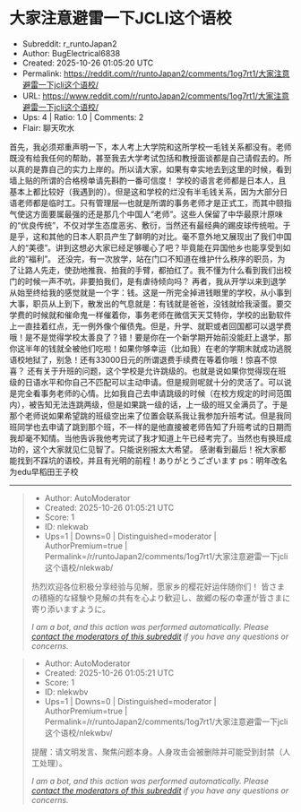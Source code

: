 # 大家注意避雷一下JCLI这个语校

- Subreddit: r_runtoJapan2
- Author: BugElectrical6838
- Created: 2025-10-26 01:05:20 UTC
- Permalink: https://reddit.com/r/runtoJapan2/comments/1og7rt1/大家注意避雷一下jcli这个语校/
- URL: https://www.reddit.com/r/runtoJapan2/comments/1og7rt1/大家注意避雷一下jcli这个语校/
- Ups: 4 | Ratio: 1.0 | Comments: 2
- Flair: 聊天吹水


首先，我必须郑重声明一下，本人考上大学院和这所学校一毛钱关系都没有。老师既没有给我任何的帮助，甚至我去大学考试包括和教授面谈都是自己请假去的。所以真的是靠自己的实力上岸的。所以请大家，如果有幸实地去到这里的时候，看到墙上贴的所谓的合格榜单请先斟酌一番可信度！
学校的语言老师都是日本人，且基本上都比较好（我遇到的）。但是这和学校的烂没有半毛钱关系，因为大部分日语老师都是临时工。只有管理层—也就是所谓的事务老师才是正式工，而其中颐指气使这方面要属最强的还是那几个中国人“老师”。这些人保留了中华最原汁原味的“优良传统”，不仅对学生态度恶劣、敷衍，当然还有最经典的踢皮球传统啦。于是乎，这和其他的日本人职员产生了鲜明的对比。毫不意外地又展现出了我们中国人的“美德”。讲到这想必大家已经足够暖心了吧？毕竟能在异国他乡也能享受到如此的“福利”。
还没完，有一次放学，站在门口不知道在维护什么秩序的职员，为了让路人先走，使劲地推我、拍我的手臂，都拍红了。我不懂为什么看到我们出校门的时候一声不吭，非要拍我们，是有虐待倾向吗？
再者，我从开学以来到退学从始至终给我的感觉就是一个字：钱。这是一所完全掉进钱眼里的学校，从小事到大事，职员从上到下，散发出的气息就是：有钱就是爸爸，没钱就给我滚蛋。要交学费的时候就和催命鬼一样催着你，事务老师在微信天天艾特你，学校的出勤软件上一直挂着红点，无一例外像个催债鬼。但是，升学、就职或者回国都可以退学费哦！是不是觉得学校太善良了？错！要是你在一个新学期开始前没能赶上退学，那你这半年的钱就全被他们吃啦！如果你够幸运（比如我）在老的学期末就成功逃脱语校地狱了，别急！还有33000日元的所谓退费手续费在等着你哦！惊喜不惊喜？
还有关于升班的问题，这个学校是允许跳级的。也就是说如果你觉得现在班级的日语水平和你自己不匹配可以主动申请。但是规则呢就十分的灵活了。可以说是完全看事务老师的心情。比如我自己去申请跳级的时候（在校方规定的时间范围内），被告知无法连跳两级，但是如果跳一级的话，上一级的班又全满员了。于是那个老师说如果希望跳的班级空出来了位置会联系我让我参加升班考试。但是我同班同学也去申请了跳到那个班，不一样的是他直接被老师告知了升班考试的日期而我却毫不知情。当他告诉我他考完试了我才知道上午已经考完了。当然也有换班成功的，这个大家就见仁见智了。只能说别报太大希望。
感谢看到最后！祝大家都能找到不踩坑的语校，并且有光明的前程！ありがとうございます
ps：明年改名为edu早稻田王子校


---

> - Author: AutoModerator
> - Created: 2025-10-26 01:05:21 UTC
> - Score: 1
> - ID: nlekwab
> - Ups=1 | Downs=0 | Distinguished=moderator | AuthorPremium=true | Permalink=/r/runtoJapan2/comments/1og7rt1/大家注意避雷一下jcli这个语校/nlekwab/
>
> 热烈欢迎各位积极分享经验与见解，愿家乡的樱花好运伴随你们！
> 皆さまの積極的な経験や見解の共有を心より歓迎し、故郷の桜の幸運が皆さまに寄り添いますように。
> 
> *I am a bot, and this action was performed automatically. Please [contact the moderators of this subreddit](/message/compose/?to=/r/runtoJapan2) if you have any questions or concerns.*

> - Author: AutoModerator
> - Created: 2025-10-26 01:05:21 UTC
> - Score: 1
> - ID: nlekwbv
> - Ups=1 | Downs=0 | Distinguished=moderator | AuthorPremium=true | Permalink=/r/runtoJapan2/comments/1og7rt1/大家注意避雷一下jcli这个语校/nlekwbv/
>
> 提醒：请文明发言、聚焦问题本身。人身攻击会被删除并可能受到封禁（人工处理）。
> 
> *I am a bot, and this action was performed automatically. Please [contact the moderators of this subreddit](/message/compose/?to=/r/runtoJapan2) if you have any questions or concerns.*
